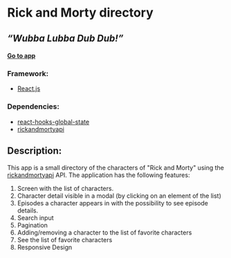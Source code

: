 # Rick and Morty directory

## _“Wubba Lubba Dub Dub!”_

#### [Go to app](https://rick-and-morty-directory.web.app/)

### Framework:
- [React.js](https://reactjs.org/)

### Dependencies:
- [react-hooks-global-state](https://github.com/dai-shi/react-hooks-global-state)
- [rickandmortyapi](https://rickandmortyapi.com/)

## Description:
This app is a small directory of the characters of "Rick and Morty" using the [rickandmortyapi](https://rickandmortyapi.com/) API.
The application has the following features:
1. Screen with the list of characters.
2. Character detail visible in a modal (by clicking on an element of the list)
3. Episodes a character appears in with the possibility to see episode details.
3. Search input
4. Pagination
5. Adding/removing a character to the list of favorite characters
6. See the list of favorite characters
7. Responsive Design
